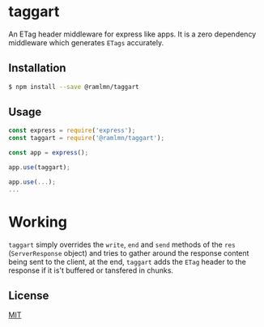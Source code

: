 # taggart

An ETag header middleware for express like apps. It is a zero dependency
middleware which generates `ETags` accurately.

## Installation

``` bash
$ npm install --save @ramlmn/taggart
```

## Usage

``` js
const express = require('express');
const taggart = require('@ramlmn/taggart');

const app = express();

app.use(taggart);

app.use(...);
...
```

# Working

`taggart` simply overrides the `write`, `end` and `send` methods of the `res`
(`ServerResponse` object) and tries to gather around the response content
being sent to the client, at the end, `taggart` adds the `ETag` header to the
response if it is't buffered or tansfered in chunks.

## License
[MIT](LICENSE)
